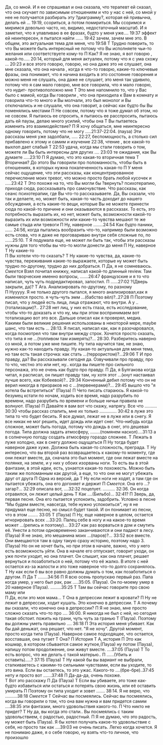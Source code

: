 Да, со мной. И я ее спрашивал и она сказала, что терапевт ей сказал, что она скучает по
зависимым отношениям и что у нас с ней, со мной у нее не получается разбирать эту
?диаграмму?, которая ей привычна, делать ей … 19:19, ссориться, а потом помириться. Мы
ссоримся и миримся довольно часто, но, видимо, недостаточный масштаб. И я заметил, что я
улавливаю в ее фразах, будто у меня уже…. 19:37 эффект ей неинтересен, я пытался найти
…… 19:42 зачем, зачем мне это. В общем, это актуальная тема для меня, что 19:58
Т
Трудно поверить, то что Вы можете быть интересный не потому что Вы исполняете чьи-то
желания или соответствуете кому-то
П
Как? Я не знаю, я вот говорю , какой-то….. 20:14, который для меня актуален, потому что я с
ума схожу … 20:23 и все этого говорю, говорю, но она даже это не слушает, она мне сказала,
что она начала , когда я что-то говорю, какие-то ключевые фразы, она понимает, что я начина
входить в это состояние говорения и можно меня не слушать, она даже не слушает, это меня
так удивило, потому что я сам мало говорю, мне все говорила, что я мало говорю, что нудит-
противоположно мне
Т
Это мне напомнило то, что у Вас было с мамой, когда Вы говорили , что она приходила к Вам
в комнату и говорила что-то много и Вы молчали, это был монолог и Вы отключались и не
слушали, что она говорит, а сейчас как будто бы Вы поменялись местами
П
Не совсем, потому что я тоже думал об этом, но не совсем. Я пытаюсь ее спросить, я
пытаюсь ее расспросить, пытаюсь дать ей паузы, делаю много усилий, чтобы она
Т
Вы пытаетесь изменить это взаимодействие?
П
Я хочу общаться, мне неинтересно одному говорить, потому что не могу …..21:37-22:04.
(пауза) Эти рассказы меня уже задолбали, ….. 22:27, беспомощность, а столько сил
прибавлено к этому и самим и изучение 22:38, чтение , все какой-то выхлоп дает слабый
Т
22:53 удача, когда мы стали говорить о том, можете ли Вы быть интересны для других ….
23:03 те ожидания, как Вы думаете …..23:10
П
Я думаю, что это какая-то вторичная тема
Т
Вторичная? До этого Вы говорили про поломанность, чтобы быть в отношениях, в которых
нужна покалеченность какая-то
П
У меня сейчас ощущение, что эти рассказы, как концентрированное перечисление моих
тревог, что можно просто брать любой кусочек и …..23:42
Т
Это похоже на то, что Вы могли бы ?вернуть? психотерапию, приходя сюда, рассказывать про
самочувствие. Что рассказы, как сеанс психотерапии, где Вы что-то рассказываете. Да, Вы
сказали, что так и делаете, но, может быть, какая-то часть доходит до нашего обсуждения, а
есть какие-то вещи, которые Вы не можете принести сюда по какой-то причине и они
оказываются в рассказах. То есть, это потребность выразить их, но нет, может быть,
возможности какой-то выразить их или возможности или какие-то чувства мешают те же
самые стыда или тревоги
П
Ну, наверное ……..24:54
Как будто паники,
...... 24:56, когда пытались вообразить что-то,  например были возможно есть слова, что я даже не проговариваю внутри себя сложные по, по ......25:10. 
Т
Я подумала еще, не может ли быть так, чтобы эти рассказы нужны для того чтобы вы что-то могли донести до меня
П
Ну, наверное
Т
Ну какие-то  
П
Вы хотели что-то сказать?
Т
Ну какие-то чувства, да, какие-то чувства, переживания какие-то выражаете, которые ну может быть трудно по-другому, трудно до них добраться.
П
Да, я не сомневаюсь. *Смеется* Взял почитал книжку, написал какой-то длинный review.  Там были творческие именно вопросы, .......26:47 французские и я то что написал, чуть чуть подредактировал, запостил. 
П
......27:02 ?(Дверь закрыли, да)?
Т
Ага. Анализировать по-другому, по разному  
П
Нууууу. Я не только другого пытался, я много анализировал,как я изменился просто. я чуть-чуть эмм ...(бабство вёл)?..27:28
П
Поэтому писал, что у людей есть лица, лица отражают, что внутри. А у ..(тотализации)?.. 27:28 нет лиц, у них есть глаза, есть исследование, чтобы что-то доказать и что ну, мы при этом воспринимаем вот тотализацию вот это все. Дальше описал как я проверял, медиа. Какими были великие решения использованы в некоторой мере, maybe шанс, что там есть ... 28:13. Я писал, написал как, как я разочаровался, когда посмотрел что там внутри между строк. Хочется просто сказать, что типа я не ...(топливом там измерять)?... 28:30. Разберитесь наверно со мной, а потом уже мне пишите. Ну типа научится там, не знаю, нужно как-то находить правду. Ну какая-то актуальная для меня тема, но там есть такая строчка: как стать ...(террористом)?...29:06
Т
И про правду, да? Вы рассказывали сегодня да. Озвучивали про правду, про то что, честно это или нет, ну.. когда вы пишете про сильного персонажа, это не очень как будто про правду.
П
Да, я Булгакова когда читал, я расписал, он пишет правду там, ну хотя этот ...(кнут настаивал лучше всего, как Кобеевой)?.. 29:34 Конченный дебил  потому что он не верил никогда в призраков но с ...(первенерами)?... 29:45 вышло что "я хотела бы встретиться" (Пауза)
П
Чето писать стараюсь. Я какой-то безумец кстати по ночам, ходить все время, надо разрубить по времени, надо разрубить по времени и больше ничьи правила не волнуют. (Пауза)
П
Давайте я вам вот что скажу, напрягу. Все что .......... 30:30 чтобы рассказ спалить, мне их только .............. 30:42 в луже это типа то что будет бесить.
Я все думал, лежат не в луже или в снегу. Я все никак не мог решить, идет дождь или идет снег. Что-нибудь когда сложное, может быть погода, потому что дождь в снег, это дешевая погода. Типа должна задать атмосферу, ........(помянем наскол)....31:13 а в солнечную погоду создать атмосферу гораздо сложнее.
Т
Лежать в луже холодно, как в снегу должно ощущаться
П
Ну тогда будет наверное даже хуже. Должна быть какая-то сложность, преграда.
Т
Ну интересно, что вы второй раз возвращаетесь к какому-то моменту, где они лежат вместе, да, сначала это был момент, где они лежат вместе на полянке, на земле, и у них у обоих изорваны ноги. То есть вы в этой фантазии, в этой идеи, есть, узнается какая-то похожесть. Можно быть таким же поломанным как другой, а еще, то что они не могут убежать друг от друга
П
Одна из версий, да
Т
Ну если ноги не ходят, а там где он пытается убежать, она его догоняет и держит
П
*Смеется*. Она его  ...?загар?... 32:29  описала вот, ....32:32 поцелует. .......... 32:36. Он когда отравился, он лежит целый день
Т
Как ....(Бильбо)... 32:41?
П
Зверь, да, первая песня. Она его пытается успокоить, задобрить. Условно в песне "Мы будем вместе, навсегда, тебе нужно успокоиться", ну я не придумал еще песню, но смысл будет такой. И он понимает из песни, что в этом ........ 33:05 
T
(Пауза)
П
Ну, еще наверное в целом, остается игнорировать всех ...33:20. Палец себе в ногу и на какое-то время может ...(репись и поэтому)... 33:27 как раз ворваться в дом и смутить её. Унести а потом одновременно заканчиваются и они падают в лесу. (Пауза) Я не знаю, это мешанина моих ...(паров)?... 33:52 все вместе. Они вмещаются там в одну такую сразу историю, поэтому надо 3. (Пауза) Но он не хочет быть, но при этом в начале, важно, что у него есть возможность уйти. Она в начале его отпускает, говорит уходи, он уже почти уходит, но она плачет. Он слышит, как она плачет, решает вернуться и позаботиться о ней, потому что её жалко. В итоге с ней остается из-за жалости и это тоже наверное что-то долго сохранялось. 
Т
Ну как если б вы все равно должны думать о том, как позаботиться о другом.
П
Да
Т
........34:56
П
Я всю осень пропускаю первый раз. Папа когда умер, у него был рак, рак .....35:05. (Пауза). Он по-моему умер в 20 наверное (Пауза). .........35:25 
T
Там вы сейчас говорите про свою маму или  
П
Да, если это моя мама...
Т
Она в депрессии лежит в кровати?
П
Ну не лежит в депрессии, ходит кушать. Это конечно в депрессии.
Т
А почему вы сказали, что конечно она в депрессии?
П
Я не знаю, мне просто сложно сказать что-то про .... 36:00. Я никогда не был с ней, но сегодня такая обстоит. пожить на грани, чуть чуть за гранью
Т
(Пауза). Поэтому вы должны уметь правильно .... 36:18
П
Эта история меня убивает. Как бы дай деньжат, она решает, что нет. "Я не хочу". Другой момент, просто когда типа (Пауза). Наверное самое подходящее, что остается, восставшая, она пугает
Т
Она?
П
История
Т
А, история
П
Это как кошмар, в котором сбывается самое жуткое,(Пауза) ну потом (Пауза), напишу потом продолжение, они живут вместе. ....37:05 (Пауза)
Т
То есть вопрос, что же делать с такой матерью..
П
......(Убить и оставить).....? 37:15 (Пауза)
Т
Ну какой бы вы вариант не выбрали, сталкиваетесь с какими-то сильными чувствами, если вы уходите, то это вина. Если вы остаетесь, то это ужас. Какого-то ....(бре-бре)..37:45 нету и просто вот .......37:48
П
Да-да-да, очень похоже.  
Т
Вот это расскажу
П
Да (Пауза)
Т
Если вы убиваете, это тоже как-будто избавиться или остаться и потерять свою жизнь, или её оставить умирать
П
Поэтому он типа уходит и зовет ....... 38:14. Я не верю, что ..........38:18 *Смеется*
Т
Сейчас вы посмеялись. Сейчас вы посмеялись, когда вы говорили о том, что она вам нужна и вам придется самим ....38:35  эти фантазии, много удовольствия какого-то.
П
Что никто не придет?
Т
Ну да, вы когда это стали.. Вы посмеялись с таким удовольствием, с радостью, радостный. 
П
Я не думаю, что это радость, ну может быть (Пауза). Я бы хотел получать какое-то удовольствие с себя, но просто так как ....39:03 не очень писать. Легко когда хочется. Я не понимаю даже, я о себе говорю, ну взять что-то личное, что произошло


